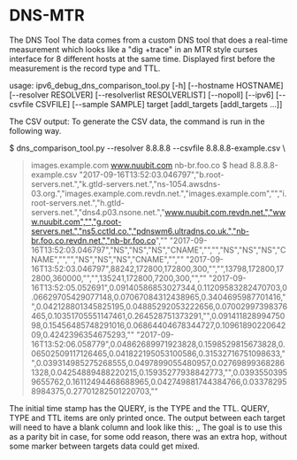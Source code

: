 # DNS-MTR
The DNS Tool
The data comes from a custom DNS tool that does a real-time measurement which looks like a  "dig +trace" in an MTR style curses interface for 8 different hosts at the same time.  Displayed first before the measurement is the record type and TTL.

usage: ipv6_debug_dns_comparison_tool.py [-h] [--hostname HOSTNAME]
                                         [--resolver RESOLVER]
                                         [--resolverlist RESOLVERLIST]
                                         [--nopoll] [--ipv6]
                                         [--csvfile CSVFILE] [--sample SAMPLE]
                                         target
                                         [addl_targets [addl_targets ...]]

The CSV output:
To generate the CSV data, the command is run in the following way.

$ dns_comparison_tool.py --resolver 8.8.8.8 --csvfile 8.8.8.8-example.csv  \
> images.example.com www.nuubit.com nb-br.foo.co
$ head 8.8.8.8-example.csv
"2017-09-16T13:52:03.046797","b.root-servers.net.","k.gtld-servers.net.","ns-1054.awsdns-03.org.","images.example.com.revdn.net.","images.example.com","","i.root-servers.net.","h.gtld-servers.net.","dns4.p03.nsone.net.","www.nuubit.com.revdn.net.","www.nuubit.com","","g.root-servers.net.","ns5.cctld.co.","pdnswm6.ultradns.co.uk.","nb-br.foo.co.revdn.net.","nb-br.foo.co",""
"2017-09-16T13:52:03.046797","NS","NS","NS","CNAME","","","NS","NS","NS","CNAME","","","NS","NS","NS","CNAME","",""
"2017-09-16T13:52:03.046797",88242,172800,172800,300,"","",13798,172800,172800,360000,"","",135241,172800,7200,300,"",""
"2017-09-16T13:52:05.052691",0.09140586853027344,0.11209583282470703,0.06629705429077148,0.07067084312438965,0.3404695987701416,"",0.042128801345825195,0.04885292053222656,0.07002997398376465,0.10351705551147461,0.264528751373291,"",0.09141182899475098,0.15456485748291016,0.06864404678344727,0.1096189022064209,0.4242396354675293,""
"2017-09-16T13:52:06.058779",0.04862689971923828,0.1598529815673828,0.06502509117126465,0.041822195053100586,0.31532716751098633,"",0.039314985275268555,0.0497899055480957,0.027698993682861328,0.04254889488220215,0.15935277938842773,"",0.03935503959655762,0.16112494468688965,0.042749881744384766,0.033782958984375,0.27701282501220703,""



The initial time stamp has the QUERY, is the TYPE and the TTL.  QUERY, TYPE and TTL items are only printed once.
The output between each target will need to have a blank column and look like this: ,,
The goal is to use this as a parity bit in case, for some odd reason, there was an extra hop, without some marker between targets data could get mixed.

